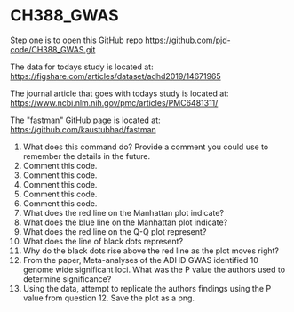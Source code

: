 # CH388_GWAS

Step one is to open this GitHub repo https://github.com/pjd-code/CH388_GWAS.git

The data for todays study is located at:
https://figshare.com/articles/dataset/adhd2019/14671965 


The journal article that goes with todays study is located at:
https://www.ncbi.nlm.nih.gov/pmc/articles/PMC6481311/ 

The "fastman" GitHub page is located at: 
https://github.com/kaustubhad/fastman

1) What does this command do? Provide a comment you could use to remember the details in the future.
2) Comment this code.
3) Comment this code.
4) Comment this code.
5) Comment this code.
6) Comment this code.
7) What does the red line on the Manhattan plot indicate?
8) What does the blue line on the Manhattan plot indicate?
9) What does the red line on the Q-Q plot represent?
10) What does the line of black dots represent? 
11) Why do the black dots rise above the red line as the plot moves right?
12) From the paper, Meta-analyses of the ADHD GWAS identified 10 genome wide significant loci. What was the P value the authors used to determine significance?
13) Using the data, attempt to replicate the authors findings using the P value from question 12. Save the plot as a png.
